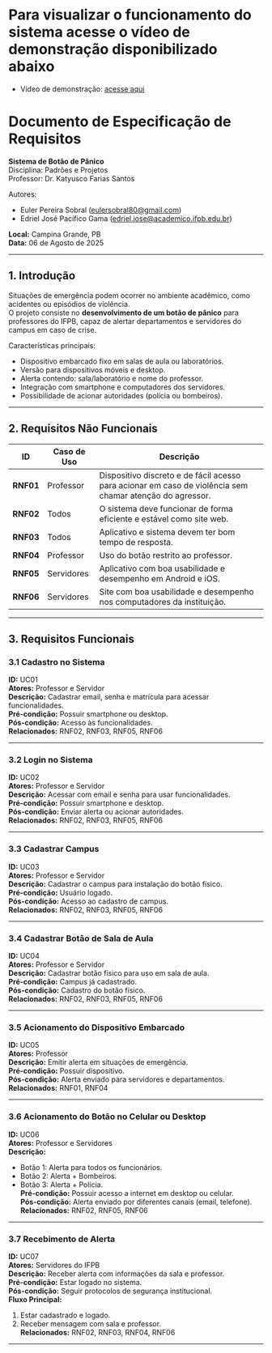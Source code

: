 # Para visualizar o funcionamento do sistema acesse o vídeo de demonstração disponibilizado abaixo  

- Vídeo de demonstração: [acesse aqui](https://youtu.be/QuOj2FnS7Ak?si=aR97ccJHYgDMfh6s)

# Documento de Especificação de Requisitos  
**Sistema de Botão de Pânico**  
Disciplina: Padrões e Projetos  
Professor: Dr. Katyusco Farias Santos  

Autores:  
- Euler Pereira Sobral ([eulersobral80@gmail.com](mailto:eulersobral80@gmail.com))  
- Edriel José Pacífico Gama ([edriel.jose@academico.ifpb.edu.br](mailto:edriel.jose@academico.ifpb.edu.br))  

**Local:** Campina Grande, PB  
**Data:** 06 de Agosto de 2025  

---

## 1. Introdução

Situações de emergência podem ocorrer no ambiente acadêmico, como acidentes ou episódios de violência.  
O projeto consiste no **desenvolvimento de um botão de pânico** para professores do IFPB, capaz de alertar departamentos e servidores do campus em caso de crise.

Características principais:
- Dispositivo embarcado fixo em salas de aula ou laboratórios.
- Versão para dispositivos móveis e desktop.
- Alerta contendo: sala/laboratório e nome do professor.
- Integração com smartphone e computadores dos servidores.
- Possibilidade de acionar autoridades (polícia ou bombeiros).

---

## 2. Requisitos Não Funcionais

| ID       | Caso de Uso | Descrição |
|----------|-------------|-----------|
| **RNF01** | Professor   | Dispositivo discreto e de fácil acesso para acionar em caso de violência sem chamar atenção do agressor. |
| **RNF02** | Todos       | O sistema deve funcionar de forma eficiente e estável como site web. |
| **RNF03** | Todos       | Aplicativo e sistema devem ter bom tempo de resposta. |
| **RNF04** | Professor   | Uso do botão restrito ao professor. |
| **RNF05** | Servidores  | Aplicativo com boa usabilidade e desempenho em Android e iOS. |
| **RNF06** | Servidores  | Site com boa usabilidade e desempenho nos computadores da instituição. |

---

## 3. Requisitos Funcionais

### 3.1 Cadastro no Sistema  
**ID:** UC01  
**Atores:** Professor e Servidor  
**Descrição:** Cadastrar email, senha e matrícula para acessar funcionalidades.  
**Pré-condição:** Possuir smartphone ou desktop.  
**Pós-condição:** Acesso às funcionalidades.  
**Relacionados:** RNF02, RNF03, RNF05, RNF06  

---

### 3.2 Login no Sistema  
**ID:** UC02  
**Atores:** Professor e Servidor  
**Descrição:** Acessar com email e senha para usar funcionalidades.  
**Pré-condição:** Possuir smartphone e desktop.  
**Pós-condição:** Enviar alerta ou acionar autoridades.  
**Relacionados:** RNF02, RNF03, RNF05, RNF06  

---

### 3.3 Cadastrar Campus  
**ID:** UC03  
**Atores:** Professor e Servidor  
**Descrição:** Cadastrar o campus para instalação do botão físico.  
**Pré-condição:** Usuário logado.  
**Pós-condição:** Acesso ao cadastro de campus.  
**Relacionados:** RNF02, RNF03, RNF05, RNF06  

---

### 3.4 Cadastrar Botão de Sala de Aula  
**ID:** UC04  
**Atores:** Professor e Servidor  
**Descrição:** Cadastrar botão físico para uso em sala de aula.  
**Pré-condição:** Campus já cadastrado.  
**Pós-condição:** Cadastro do botão físico.  
**Relacionados:** RNF02, RNF03, RNF05, RNF06  

---

### 3.5 Acionamento do Dispositivo Embarcado  
**ID:** UC05  
**Atores:** Professor  
**Descrição:** Emitir alerta em situações de emergência.  
**Pré-condição:** Possuir dispositivo.  
**Pós-condição:** Alerta enviado para servidores e departamentos.  
**Relacionados:** RNF01, RNF04  

---

### 3.6 Acionamento do Botão no Celular ou Desktop  
**ID:** UC06  
**Atores:** Professor e Servidores  
**Descrição:**  
- Botão 1: Alerta para todos os funcionários.  
- Botão 2: Alerta + Bombeiros.  
- Botão 3: Alerta + Polícia.  
**Pré-condição:** Possuir acesso a internet em desktop ou celular.  
**Pós-condição:** Alerta enviado por diferentes canais (email, telefone).  
**Relacionados:** RNF02, RNF05, RNF06  

---

### 3.7 Recebimento de Alerta  
**ID:** UC07  
**Atores:** Servidores do IFPB  
**Descrição:** Receber alerta com informações da sala e professor.  
**Pré-condição:** Estar logado no sistema.  
**Pós-condição:** Seguir protocolos de segurança institucional.  
**Fluxo Principal:**  
1. Estar cadastrado e logado.  
2. Receber mensagem com sala e professor.  
**Relacionados:** RNF02, RNF03, RNF04, RNF06  

---

